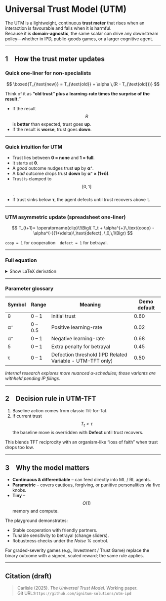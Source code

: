 # Universal Trust Model (UTM)

The UTM is a lightweight, continuous **trust meter** that rises when an
interaction is favourable and falls when it is harmful.  
Because it is **domain-agnostic**, the same scalar can drive any downstream
policy—whether in IPD, public-goods games, or a larger cognitive agent.

---

## 1 How the trust meter updates

### Quick one-liner for non-specialists

$$
\boxed{T_{\text{new}} = T_{\text{old}} + \alpha \,(R - T_{\text{old}})}
$$

Think of it as **“old trust” plus a learning-rate times the surprise of the
result.”**

- If the result $$R$$ is **better** than expected, trust goes **up**.
- If the result is **worse**, trust goes **down**.

---

### Quick intuition for UTM

- Trust lies between **0 = none** and **1 = full**.
- It starts at **θ**.
- A _good_ outcome nudges trust **up** by **α⁺**.
- A _bad_ outcome drops trust **down** by **α⁻ × (1+δ)**.
- Trust is clamped to $$[0,1]$$.
- If trust sinks below **τ**, the agent defects until trust recovers above τ.

---

### UTM asymmetric update (spreadsheet one-liner)

$$
T_{t+1}= \operatorname{clip}\!\Bigl(
T_t + \alpha^{+}\,\text{coop} - \alpha^{-}(1+\delta)\,\text{defect},
\,0,\,1\Bigr)
$$

`coop = 1` for cooperation `defect = 1` for betrayal.

---

### Full equation

<details>
<summary>Show LaTeX derivation</summary>

Let

- $$T_t \in [0,1]$$ be the current trust level
- $$o_t \in \{+1,-1\}$$ be the signed outcome (+1 = cooperate, –1 = betray).

$$
T_{t+1} =
\operatorname{clip}\!\bigl(
  T_t +
  \alpha^{+}\,\mathbf 1_{\\{o_t=+1\\}} -
  \alpha^{-}(1+\delta)\,\mathbf 1_{\\{o_t=-1\\}},
  0,\;1
\bigr)
$$

</details>

---

### Parameter glossary

| Symbol | Range   | Meaning                                                   | Demo default |
| ------ | ------- | --------------------------------------------------------- | ------------ |
| θ      | 0 – 1   | Initial trust                                             | 0.60         |
| α⁺     | 0 – 0.5 | Positive learning-rate                                    | 0.02         |
| α⁻     | 0 – 1   | Negative learning-rate                                    | 0.68         |
| δ      | 0 – 1   | Extra penalty for betrayal                                | 0.45         |
| τ      | 0 – 1   | Defection threshold (IPD Related Variable - UTM-TFT only) | 0.50         |

_Internal research explores more nuanced α-schedules; those variants are
withheld pending IP filings._

---

## 2 Decision rule in **UTM-TFT**

1. Baseline action comes from classic Tit-for-Tat.
2. If current trust $$T_t < τ$$ the baseline move is overridden with **Defect**
   until trust recovers.

This blends TFT reciprocity with an organism-like “loss of faith” when trust
drops too low.

---

## 3 Why the model matters

- **Continuous & differentiable** – can feed directly into ML / RL agents.
- **Parametric** – covers cautious, forgiving, or punitive personalities via five knobs.
- **Tiny** – $$O(1)$$ memory and compute.

The playground demonstrates:

- Stable cooperation with friendly partners.
- Tunable sensitivity to betrayal (change sliders).
- Robustness checks under the _Noise %_ control.

For graded-severity games (e.g., Investment / Trust Game) replace the
binary outcome with a signed, scaled reward; the same rule applies.

---

## Citation (draft)

> Carlisle (2025). _The Universal Trust Model._ Working paper.  
> Git URL:`https://github.com/ignitum-solutions/utm-ipd`
